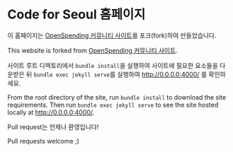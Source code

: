 
Code for Seoul 홈페이지
===========================
이 홈페이지는 [OpenSpending 커뮤니티 사이트](http://community.openspending.org)를 포크(fork)하여 만들었습니다.

This website is forked from [OpenSpending 커뮤니티 사이트](http://community.openspending.org).

사이트 루트 디렉토리에서 ``bundle install``을 실행하여 사이트에 필요한 요소들을
다운받은 뒤 ``bundle exec jekyll serve``를 실행하여 http://0.0.0.0:4000/
를 확인하세요.

From the root directory of the site, run ``bundle install`` to
download the site requirements.  Then run ``bundle exec jekyll serve``
to see the site hosted locally at http://0.0.0.0:4000/.

Pull request는 언제나 환영입니다!

Pull requests welcome ;)
